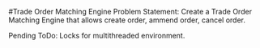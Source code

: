 #Trade Order Matching Engine
Problem Statement:
Create a Trade Order Matching Engine that allows create order, ammend order, cancel order.

Pending ToDo: Locks for multithreaded environment.
